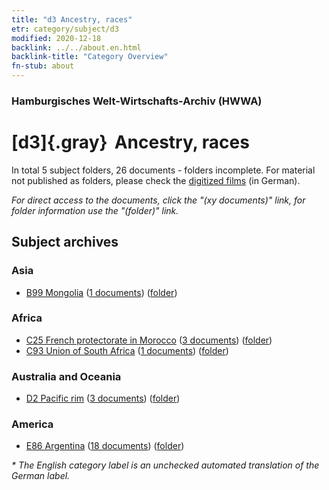 ```yaml
---
title: "d3 Ancestry, races"
etr: category/subject/d3
modified: 2020-12-18
backlink: ../../about.en.html
backlink-title: "Category Overview"
fn-stub: about
---
```


### Hamburgisches Welt-Wirtschafts-Archiv (HWWA)
# [d3]{.gray}&#8201; Ancestry, races&#160; 





In total 5 subject folders, 26 documents - folders incomplete.
For material not published as folders, please check the [digitized films](/film/h1_sh) (in German).

_For direct access to the documents, click the "(xy documents)" link, for folder information use the "(folder)" link._

## Subject archives



### Asia

- [B99 Mongolia](../../../geo/about.en.html#B99) (<a href="https://dfg-viewer.de/show/?tx_dlf[id]=https://pm20.zbw.eu/mets/sh/1412xx/141261/1442xx/144226/public.mets.en.xml" target="_blank">1 documents</a>) ([folder](http://purl.org/pressemappe20/folder/sh/141261,144226))

### Africa

- [C25 French protectorate in Morocco](../../../geo/about.en.html#C25) (<a href="https://dfg-viewer.de/show/?tx_dlf[id]=https://pm20.zbw.eu/mets/sh/1413xx/141358/1442xx/144226/public.mets.en.xml" target="_blank">3 documents</a>) ([folder](http://purl.org/pressemappe20/folder/sh/141358,144226))
- [C93 Union of South Africa](../../../geo/about.en.html#C93) (<a href="https://dfg-viewer.de/show/?tx_dlf[id]=https://pm20.zbw.eu/mets/sh/1414xx/141454/1442xx/144226/public.mets.en.xml" target="_blank">1 documents</a>) ([folder](http://purl.org/pressemappe20/folder/sh/141454,144226))

### Australia and Oceania

- [D2 Pacific rim](../../../geo/about.en.html#D2) (<a href="https://dfg-viewer.de/show/?tx_dlf[id]=https://pm20.zbw.eu/mets/sh/1415xx/141593/1442xx/144226/public.mets.en.xml" target="_blank">3 documents</a>) ([folder](http://purl.org/pressemappe20/folder/sh/141593,144226))

### America

- [E86 Argentina](../../../geo/about.en.html#E86) (<a href="https://dfg-viewer.de/show/?tx_dlf[id]=https://pm20.zbw.eu/mets/sh/1416xx/141692/1442xx/144226/public.mets.en.xml" target="_blank">18 documents</a>) ([folder](http://purl.org/pressemappe20/folder/sh/141692,144226))


_* The English category label is an unchecked automated translation of the German label._

